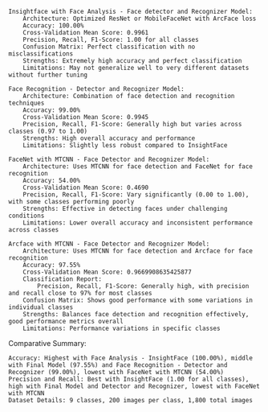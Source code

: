     Insightface with Face Analysis - Face detector and Recognizer Model:
        Architecture: Optimized ResNet or MobileFaceNet with ArcFace loss
        Accuracy: 100.00%
        Cross-Validation Mean Score: 0.9961
        Precision, Recall, F1-Score: 1.00 for all classes
        Confusion Matrix: Perfect classification with no misclassifications
        Strengths: Extremely high accuracy and perfect classification
        Limitations: May not generalize well to very different datasets without further tuning

    Face Recognition - Detector and Recognizer Model:
        Architecture: Combination of face detection and recognition techniques
        Accuracy: 99.00%
        Cross-Validation Mean Score: 0.9945
        Precision, Recall, F1-Score: Generally high but varies across classes (0.97 to 1.00)
        Strengths: High overall accuracy and performance
        Limitations: Slightly less robust compared to InsightFace

    FaceNet with MTCNN - Face Detector and Recognizer Model:
        Architecture: Uses MTCNN for face detection and FaceNet for face recognition
        Accuracy: 54.00%
        Cross-Validation Mean Score: 0.4690
        Precision, Recall, F1-Score: Vary significantly (0.00 to 1.00), with some classes performing poorly
        Strengths: Effective in detecting faces under challenging conditions
        Limitations: Lower overall accuracy and inconsistent performance across classes

    Arcface with MTCNN - Face Detector and Recognizer Model:
        Architecture: Uses MTCNN for face detection and Arcface for face recognition
        Accuracy: 97.55%
        Cross-Validation Mean Score: 0.9669908635425877
        Classification Report:
            Precision, Recall, F1-Score: Generally high, with precision and recall close to 97% for most classes
        Confusion Matrix: Shows good performance with some variations in individual classes
        Strengths: Balances face detection and recognition effectively, good performance metrics overall
        Limitations: Performance variations in specific classes

Comparative Summary:

    Accuracy: Highest with Face Analysis - InsightFace (100.00%), middle with Final Model (97.55%) and Face Recognition - Detector and Recognizer (99.00%), lowest with FaceNet with MTCNN (54.00%)
    Precision and Recall: Best with InsightFace (1.00 for all classes), high with Final Model and Detector and Recognizer, lowest with FaceNet with MTCNN
    Dataset Details: 9 classes, 200 images per class, 1,800 total images
